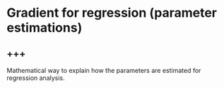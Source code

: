 # Gradient for regression (parameter estimations) 

+++
---

Mathematical way to explain how the parameters are estimated for regression analysis.